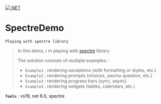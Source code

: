 [![.NET](https://github.com/aimenux/SpectreDemo/actions/workflows/ci.yml/badge.svg)](https://github.com/aimenux/SpectreDemo/actions/workflows/ci.yml)

# SpectreDemo
```
Playing with spectre library
```
> In this demo, i m playing with [spectre](https://github.com/spectresystems/spectre.console) library
>
> The solution consists of multiple examples :
> - `Example1` : rendering exceptions (with formatting or styles, etc.)
> - `Example2` : rendering prompts (choices, yes/no question, etc.)
> - `Example3` : rendering progress bars (sync, async)
> - `Example4` : rendering widgets (tables, calendars, etc.)
>

**`Tools`** : vs19, net 6.0, spectre